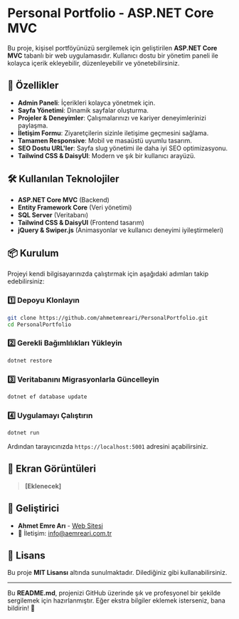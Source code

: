 # Personal Portfolio - ASP.NET Core MVC

Bu proje, kişisel portföyünüzü sergilemek için geliştirilen **ASP.NET Core MVC** tabanlı bir web uygulamasıdır. Kullanıcı dostu bir yönetim paneli ile kolayca içerik ekleyebilir, düzenleyebilir ve yönetebilirsiniz.

## 🚀 Özellikler
- **Admin Paneli**: İçerikleri kolayca yönetmek için.
- **Sayfa Yönetimi**: Dinamik sayfalar oluşturma.
- **Projeler & Deneyimler**: Çalışmalarınızı ve kariyer deneyimlerinizi paylaşma.
- **İletişim Formu**: Ziyaretçilerin sizinle iletişime geçmesini sağlama.
- **Tamamen Responsive**: Mobil ve masaüstü uyumlu tasarım.
- **SEO Dostu URL'ler**: Sayfa slug yönetimi ile daha iyi SEO optimizasyonu.
- **Tailwind CSS & DaisyUI**: Modern ve şık bir kullanıcı arayüzü.

## 🛠 Kullanılan Teknolojiler
- **ASP.NET Core MVC** (Backend)
- **Entity Framework Core** (Veri yönetimi)
- **SQL Server** (Veritabanı)
- **Tailwind CSS & DaisyUI** (Frontend tasarım)
- **jQuery & Swiper.js** (Animasyonlar ve kullanıcı deneyimi iyileştirmeleri)

## 📦 Kurulum
Projeyi kendi bilgisayarınızda çalıştırmak için aşağıdaki adımları takip edebilirsiniz:

### 1️⃣ Depoyu Klonlayın
```sh
git clone https://github.com/ahmetemreari/PersonalPortfolio.git
cd PersonalPortfolio
```

### 2️⃣ Gerekli Bağımlılıkları Yükleyin
```sh
dotnet restore
```

### 3️⃣ Veritabanını Migrasyonlarla Güncelleyin
```sh
dotnet ef database update
```

### 4️⃣ Uygulamayı Çalıştırın
```sh
dotnet run
```
Ardından tarayıcınızda `https://localhost:5001` adresini açabilirsiniz.

## 📸 Ekran Görüntüleri
> **[Eklenecek]**

## 📝 Geliştirici
- **Ahmet Emre Arı** - [Web Sitesi](https://aemreari.com.tr)
- 📧 İletişim: [info@aemreari.com.tr](mailto:info@aemreari.com.tr)

## 🎯 Lisans
Bu proje **MIT Lisansı** altında sunulmaktadır. Dilediğiniz gibi kullanabilirsiniz.

---
Bu **README.md**, projenizi GitHub üzerinde şık ve profesyonel bir şekilde sergilemek için hazırlanmıştır. Eğer ekstra bilgiler eklemek isterseniz, bana bildirin! 🚀

